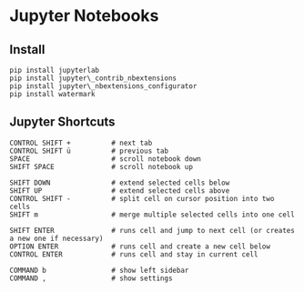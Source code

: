 # Jupyter Notebooks

## Install

    pip install jupyterlab
    pip install jupyter\_contrib_nbextensions
    pip install jupyter\_nbextensions_configurator
    pip install watermark

## Jupyter Shortcuts

    CONTROL SHIFT +          # next tab
    CONTROL SHIFT ü          # previous tab
    SPACE                    # scroll notebook down
    SHIFT SPACE              # scroll notebook up

    SHIFT DOWN               # extend selected cells below
    SHIFT UP                 # extend selected cells above
    CONTROL SHIFT -          # split cell on cursor position into two cells
    SHIFT m                  # merge multiple selected cells into one cell

    SHIFT ENTER              # runs cell and jump to next cell (or creates a new one if necessary)
    OPTION ENTER             # runs cell and create a new cell below
    CONTROL ENTER            # runs cell and stay in current cell

    COMMAND b                # show left sidebar
    COMMAND ,                # show settings
